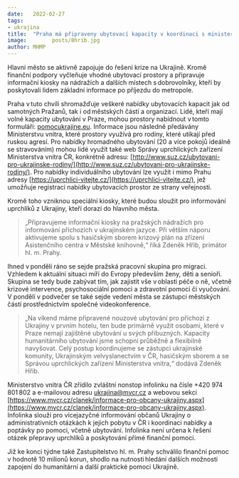 ```yaml
---
date:   2022-02-27
tags:  
- ukrajina
title:  "Praha má připraveny ubytovací kapacity v koordinaci s ministerstvy pro uprchlíky z Ukrajiny. Vzniknou i informační kiosky na strategických místech"
image: 	      posts/8hrib.jpg
author: MHMP
---
```


Hlavní město se aktivně zapojuje do řešení krize na Ukrajině. Kromě finanční podpory vyčleňuje vhodné ubytovací prostory a připravuje informační kiosky na nádražích a dalších místech s dobrovolníky, kteří by poskytovali lidem základní informace po příjezdu do metropole. 

Praha v tuto chvíli shromažďuje veškeré nabídky ubytovacích kapacit jak od samotných Pražanů, tak i od městských částí a organizací. Lidé, kteří mají volné kapacity ubytování v Praze, mohou prostory nabídnout v tomto formuláři: [pomocukrajine.eu](https://pomocukrajine.eu). Informace jsou následně předávány Ministerstvu vnitra, které prostory využívá pro rodiny, které utíkají před ruskou agresí. Pro nabídky hromadného ubytování (20 a více pokojů ideálně se stravováním) mohou lidé využít také web Správy uprchlických zařízení Ministerstva vnitra ČR, konkrétně adresu: [http://www.suz.cz/ubytovani-pro-ukrajinske-rodiny/](http://www.suz.cz/ubytovani-pro-ukrajinske-rodiny/). Pro nabídky individuálního ubytování lze využít i mimo Prahu adresy [https://uprchlici-vitejte.cz/](https://uprchlici-vitejte.cz/), jež umožňuje registraci nabídky ubytovacích prostor ze strany veřejnosti. 

Kromě toho vzniknou speciální kiosky, které budou sloužit pro informování uprchlíků z Ukrajiny, kteří dorazí do hlavního města. 

> „Připravujeme informační kiosky na pražských nádražích pro informování příchozích v ukrajinském jazyce. Při větším náporu aktivujeme spolu s hasičským sborem krizový plán na zřízení Asistenčního centra v Městské knihovně,“ říká Zdeněk Hřib, primátor hl. m. Prahy. 

Ihned v pondělí ráno se sejde pražská pracovní skupina pro migraci. Vzhledem k aktuální situaci míří do Evropy především ženy, děti a senioři. Skupina se tedy bude zabývat tím, jak zajistit vše v oblasti péče o ně, včetně krizové intervence, psychosociální pomoci a zdravotní pomoci či vyučování. V pondělí v podvečer se také sejde vedení města se zástupci městských částí prostřednictvím společné videokonference. 

> „Na víkend máme připravené nouzové ubytování pro příchozí z Ukrajiny v prvním hotelu, ten bude primárně využit osobami, které v Praze nemají zajištěné ubytování u svých příbuzných. Kapacity humanitárního ubytování jsme schopni průběžně a flexibilně navyšovat. Celý postup koordinujeme se zástupci ukrajinské komunity, Ukrajinským velvyslanectvím v ČR, hasičským sborem a se Správou uprchlických zařízení Ministerstva vnitra,“ dodává Zdeněk Hřib.

Ministerstvo vnitra ČR zřídilo zvláštní nonstop infolinku na čísle +420 974 801 802 a e-mailovou adresu [ukrajina@mvcr.cz](maito:ukrajina@mvcr.cz) a webovou sekci [https://www.mvcr.cz/clanek/informace-pro-obcany-ukrajiny.aspx](https://www.mvcr.cz/clanek/informace-pro-obcany-ukrajiny.aspx). Infolinka slouží pro vícejazyčné informování občanů Ukrajiny o administrativních otázkách k jejich pobytu v ČR i koordinaci nabídky a poptávky po pomoci, včetně ubytování. Infolinka není určena k řešení otázek přepravy uprchlíků a poskytování přímé finanční pomoci. 

Již ke konci týdne také Zastupitelstvo hl. m. Prahy schválilo finanční pomoc v hodnotě 10 milionů korun, shodlo na nutnosti hledání dalších možností zapojení do humanitární a další praktické pomoci Ukrajině.  
